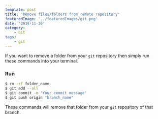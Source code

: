 ```yaml
---
template: post
title: 'Remove files/folders from remote repository'
featuredImage: '../featuredImages/git.png'
date: '2019-11-20'
category:
    - Git
tags:
    - git
---
```


If you want to remove a folder from your `git` repository then simply run these commands into your terminal.
<br>

### Run

<div class=fakeMenu>
  <div class="fakeButtons fakeClose"></div>
  <div class="fakeButtons fakeMinimize"></div>
  <div class="fakeButtons fakeZoom"></div>
</div>

```bash
$ rm -rf folder_name
$ git add --all
$ git commit -m "Your commit message"
$ git push origin "branch_name"
```

These commands will remove that folder from your `git` repository of that branch.
